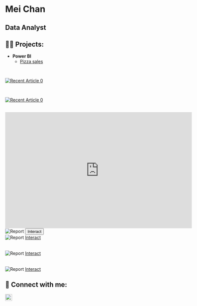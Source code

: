<html>
<body>
<h1>Mei Chan</h1>
<h2>Data Analyst</h2>
<h2>👨‍💻 Projects:</h2>

- <b>Power BI</b>
  - [Pizza sales](https://github.com/meic100/PBI_PizzaSales)

<br>
<p dir="auto"><a href="https://github-readme-medium-recent-article.vercel.app/medium/@jbolla368/0" rel="nofollow"><img src="https://camo.githubusercontent.com/7462d2cada477d8c0a65563d79c2080008df7669aa6c820ec6c3168dd6267591/68747470733a2f2f6769746875622d726561646d652d6d656469756d2d726563656e742d61727469636c652e76657263656c2e6170702f6d656469756d2f406a626f6c6c613336382f30" alt="Recent Article 0" data-canonical-src="https://github-readme-medium-recent-article.vercel.app/medium/@jbolla368/0" style="max-width: 100%;"></a>
</p>
<br>

<p dir="auto"><a href="https://app.powerbi.com/view?r=eyJrIjoiNTA4MjAyYmMtMDIxMy00MTI0LWI1MDgtYzM3MWQxMmEzOTUwIiwidCI6IjgxZTVmNjI2LTVlZTQtNDdkYS1hNzhhLTdiMzI1OThhNzU5YSJ9&pageName=ReportSection" rel="nofollow"><img src="C:\Users\user\PORTFOLIO\Domino's Pizza\Mk13- Publish - Domino's Pizza sales.jpg" alt="Recent Article 0" data-canonical-src="https://app.powerbi.com/view?r=eyJrIjoiNTA4MjAyYmMtMDIxMy00MTI0LWI1MDgtYzM3MWQxMmEzOTUwIiwidCI6IjgxZTVmNjI2LTVlZTQtNDdkYS1hNzhhLTdiMzI1OThhNzU5YSJ9&pageName=ReportSection" style="max-width: 100%;"></a>
</p>
<br>

<!-- Power BI dashboard -->
<iframe title="Mk10 - Publish - Domino's Pizza sales" width="600" height="373.5" src="https://app.powerbi.com/view?r=eyJrIjoiNTA4MjAyYmMtMDIxMy00MTI0LWI1MDgtYzM3MWQxMmEzOTUwIiwidCI6IjgxZTVmNjI2LTVlZTQtNDdkYS1hNzhhLTdiMzI1OThhNzU5YSJ9&pageName=ReportSection" frameborder="0" allowFullScreen="true"></iframe>

<!-- dashboard from ZoomCharts.com -->
<section class="report-examp-item pt-30px">
    <div class="container">
        <div class="row">
            <div class="col-lg-12 d-none d-lg-block">
                <div data-bs-toggle="modal" data-bs-target="#interactModal" class="w-100 report-container">
                    <img src="https://zoomchartswebstorage.blob.core.windows.net/template-gallery/20240530-161753-power-bi-customer-review-analysis-report-od-contest.png" class="index-report-img" alt="Report">
                    <button target="_blank" class="btn-outline-dark">Interact</button>
                </div>
            </div>
            <div class="col-lg-12 d-lg-none">
                <div class="w-100 report-container">
                    <img src="https://zoomchartswebstorage.blob.core.windows.net/template-gallery/20240530-161753-power-bi-customer-review-analysis-report-od-contest.png" class="index-report-img" alt="Report">
                    <a target="_blank" href="https://app.powerbi.com/view?r=eyJrIjoiODUyZjU1YjYtMDhhOC00MDdiLWJhYWQtMTczZDM3NDYxNjg1IiwidCI6IjQ2NTRiNmYxLTBlNDctNDU3OS1hOGExLTAyZmU5ZDk0M2M3YiIsImMiOjl9" class="report-btn btn btn-outline-dark" aria-label="report preview">Interact</a>
                </div>
            </div>
        </div>
      
<br>
<br>
      
<!-- dashboard from ZoomCharts.com -->
<section class="report-examp-item pt-30px">
    <div class="container">
         <div class="row">
            <div class="col-lg-12 d-lg-none">
                <div class="w-100 report-container">
                    <img src="https://zoomchartswebstorage.blob.core.windows.net/template-gallery/20240530-161753-power-bi-customer-review-analysis-report-od-contest.png" class="index-report-img" alt="Report">
                    <a target="_blank" href="https://app.powerbi.com/view?r=eyJrIjoiODUyZjU1YjYtMDhhOC00MDdiLWJhYWQtMTczZDM3NDYxNjg1IiwidCI6IjQ2NTRiNmYxLTBlNDctNDU3OS1hOGExLTAyZmU5ZDk0M2M3YiIsImMiOjl9" class="report-btn btn btn-outline-dark" aria-label="report preview">Interact</a>
                </div>
            </div>
       </div>
   </div>
</section>

<br>
<br>

<section class="report-examp-item pt-30px">
    <div class="container">
         <div class="row">
            <div class="col-lg-12 d-lg-none">
                <div class="w-100 report-container">
                    <img src="https://zoomchartswebstorage.blob.core.windows.net/template-gallery/20240530-161753-power-bi-customer-review-analysis-report-od-contest.png" class="index-report-img" alt="Report">
                    <a target="_blank" href="https://app.powerbi.com/view?r=eyJrIjoiNTA4MjAyYmMtMDIxMy00MTI0LWI1MDgtYzM3MWQxMmEzOTUwIiwidCI6IjgxZTVmNjI2LTVlZTQtNDdkYS1hNzhhLTdiMzI1OThhNzU5YSJ9&pageName=ReportSection" class="report-btn btn btn-outline-dark" aria-label="report preview">Interact</a>
                </div>
            </div>
       </div>
   </div>
</section>

  
<!--
- <b>Python</b>
  - [Package Delivery Application (Datastructures and Algorithms Demo)](https://github.com/joshmadakor1/Package-Delivery-Pathfinding-Algorithm)
-->

<h2> 🤳 Connect with me:</h2>

[<img align="left" alt="JoshMadakor | LinkedIn" width="22px" src="https://cdn.jsdelivr.net/npm/simple-icons@v3/icons/linkedin.svg" />][linkedin]

[linkedin]: https://linkedin.com/in/joshmadakor


<!--
### Hi there 👋
-->
<!--
**meic100/meic100** is a ✨ _special_ ✨ repository because its `README.md` (this file) appears on your GitHub profile.

Here are some ideas to get you started:

- 🔭 I’m currently working on ...
- 🌱 I’m currently learning ...
- 👯 I’m looking to collaborate on ...
- 🤔 I’m looking for help with ...
- 💬 Ask me about ...
- 📫 How to reach me: ...
- 😄 Pronouns: ...
- ⚡ Fun fact: ...
-->

</body>
</html>
